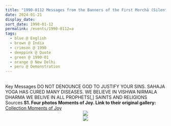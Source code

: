 ```yaml
---
title: "1990-0112 Messages from the Banners of the First Morchā (Silent Demonstration), in front of Secretariat Building, Mumbai, Maharashtra, India"
date: 2024-01-21
display_date: 
sort_date: 1990-01-12
permalink: /events/1990-0112=a
tags:
  - blue @ English
  - brown @ India
  - crimson @ 1990
  - deeppink @ Quote
  - green @ 1990-01
  - orange @ New Delhi
  - peru @ Demonstration
---
```


<br>

<wave-list>
  <list-title color="DarkSeaGreen" width="65">Key Messages</list-title>
  <list-item color="BlanchedAlmond"  width="200">DO NOT DENOUNCE GOD TO JUSTIFY YOUR SINS.</list-item>
  <list-item color="Lavender"  width="200">SAHAJA YOGA HAS CURED MANY DISEASES.</list-item>
  <list-item color="BlanchedAlmond"  width="200">WE BELIEVE IN VISHWA NIRMALA DHARMA</list-item>
  <list-item color="Lavender"  width="200">WE BELIVE IN ALL PROPHETS[,] SAINTS AND RELIGIONS</list-item>
</wave-list>

<br>

<wave-list>
  <list-title color="DarkSeaGreen" width="40">Sources</list-title>
  <list-item color="BlanchedAlmond"  width="280"><b>S1. Four photos Moments of Joy. Link to their original gallery:</b> <a href="https://eternalmoments.smugmug.com/Collections/Colin-Heinsen-Collection/Moments-of-Joy">Collection Moments of Joy</a></list-item>
</wave-list>

<div style="text-align: center"><img src="/images/1990-0112_First_Morcha_(Silent_Demonstration),_in_front_of_Secretariat_Building,_Mumbai,_Maharashtra,_India_02_(Photo_credit_Colin_Heinsen).jpg" /></div>

<div style="text-align: center"><img src="/images/1990-0112_First_Morcha_(Silent_Demonstration),_in_front_of_Secretariat_Building,_Mumbai,_Maharashtra,_India_03_(Photo_credit_Colin_Heinsen).jpg" /></div>

<br>